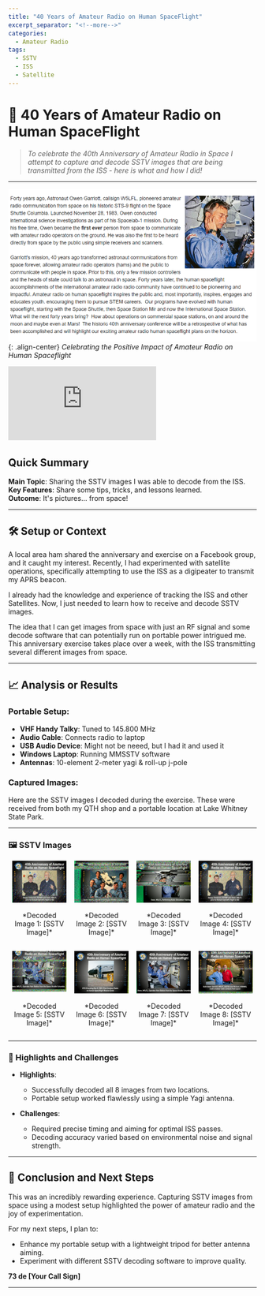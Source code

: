 ```yaml
---
title: "40 Years of Amateur Radio on Human SpaceFlight"
excerpt_separator: "<!--more-->"
categories:
  - Amateur Radio
tags:
  - SSTV
  - ISS
  - Satellite
---
```


# 📡 40 Years of Amateur Radio on Human SpaceFlight

> *To celebrate the 40th Anniversary of Amateur Radio in Space I attempt to capture and decode SSTV images that are being transmitted from the ISS - here is what and how I did!*

---

![Official ARISS](/images/official_40.png){: .align-center}
*Celebrating the Positive Impact of Amateur Radio on Human Spaceflight*

![source](https://www.ariss.org/overview.html)

## Quick Summary
**Main Topic**: Sharing the SSTV images I was able to decode from the ISS.  
**Key Features**: Share some tips, tricks, and lessons learned.  
**Outcome**: It's pictures... from space!   

<!--more-->

---

## 🛠 Setup or Context

A local area ham shared the anniversary and exercise on a Facebook group, and it caught my interest. Recently, I had experimented with satellite operations, specifically attempting to use the ISS as a digipeater to transmit my APRS beacon.

I already had the knowledge and experience of tracking the ISS and other Satellites. Now, I just needed to learn how to receive and decode SSTV images.  

The idea that I can get images from space with just an RF signal and some decode software that can potentially run on portable power intrigued me. This anniversary exercise takes place over a week, with the ISS transmitting several different images from space.

---

## 📈 Analysis or Results

### Portable Setup:
- **VHF Handy Talky**: Tuned to 145.800 MHz
- **Audio Cable**: Connects radio to laptop
- **USB Audio Device**: Might not be neeed, but I had it and used it
- **Windows Laptop**: Running MMSSTV software
- **Antennas**: 10-element 2-meter yagi & roll-up j-pole

### Captured Images:
Here are the SSTV images I decoded during the exercise. These were received from both my QTH shop and a portable location at Lake Whitney State Park.

---

### 🖼 SSTV Images

<div style="display: flex; flex-wrap: wrap; gap: 16px; justify-content: center;">

<div style="flex: 1 1 calc(25% - 16px); max-width: calc(25% - 16px); text-align: center;">
  <img src="/images/40th_ham_space_4.png" alt="SSTV Image 1" style="width: 100%;">
  <p>*Decoded Image 1: [SSTV Image]*</p>
</div>

<div style="flex: 1 1 calc(25% - 16px); max-width: calc(25% - 16px); text-align: center;">
  <img src="/images/40th_ham_space_9.png" alt="SSTV Image 2" style="width: 100%;">
  <p>*Decoded Image 2: [SSTV Image]*</p>
</div>

<div style="flex: 1 1 calc(25% - 16px); max-width: calc(25% - 16px); text-align: center;">
  <img src="/images/40th_ham_space_8.png" alt="SSTV Image 3" style="width: 100%;">
  <p>*Decoded Image 3: [SSTV Image]*</p>
</div>

<div style="flex: 1 1 calc(25% - 16px); max-width: calc(25% - 16px); text-align: center;">
  <img src="/images/40th_ham_space_6.png" alt="SSTV Image 4" style="width: 100%;">
  <p>*Decoded Image 4: [SSTV Image]*</p>
</div>

<div style="flex: 1 1 calc(25% - 16px); max-width: calc(25% - 16px); text-align: center;">
  <img src="/images/40th_ham_space_5.png" alt="SSTV Image 5" style="width: 100%;">
  <p>*Decoded Image 5: [SSTV Image]*</p>
</div>

<div style="flex: 1 1 calc(25% - 16px); max-width: calc(25% - 16px); text-align: center;">
  <img src="/images/40th_ham_space_3.png" alt="SSTV Image 6" style="width: 100%;">
  <p>*Decoded Image 6: [SSTV Image]*</p>
</div>

<div style="flex: 1 1 calc(25% - 16px); max-width: calc(25% - 16px); text-align: center;">
  <img src="/images/40th_ham_space_2.png" alt="SSTV Image 7" style="width: 100%;">
  <p>*Decoded Image 7: [SSTV Image]*</p>
</div>

<div style="flex: 1 1 calc(25% - 16px); max-width: calc(25% - 16px); text-align: center;">
  <img src="/images/40th_ham_space_1.png" alt="SSTV Image 8" style="width: 100%;">
  <p>*Decoded Image 8: [SSTV Image]*</p>
</div>

</div>

---

### 🌟 Highlights and Challenges

- **Highlights**:
  - Successfully decoded all 8 images from two locations.
  - Portable setup worked flawlessly using a simple Yagi antenna.

- **Challenges**:
  - Required precise timing and aiming for optimal ISS passes.
  - Decoding accuracy varied based on environmental noise and signal strength.

---

## 🧭 Conclusion and Next Steps

This was an incredibly rewarding experience. Capturing SSTV images from space using a modest setup highlighted the power of amateur radio and the joy of experimentation.  

For my next steps, I plan to:
- Enhance my portable setup with a lightweight tripod for better antenna aiming.
- Experiment with different SSTV decoding software to improve quality.

**73 de [Your Call Sign]**

---

